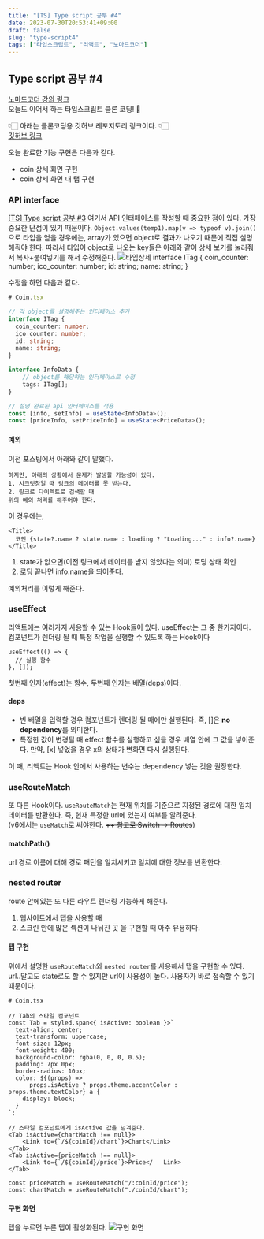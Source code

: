 ```yaml
---
title: "[TS] Type script 공부 #4"
date: 2023-07-30T20:53:41+09:00
draft: false
slug: "type-script4"
tags: ["타입스크립트", "리액트", "노마드코더"]
---
```


## Type script 공부 #4

[노마드코더 강의 링크](https://nomadcoders.co/react-masterclass/lobby)
<br>
오늘도 이어서 하는 타입스크립트 클론 코딩! 🐜

👇🏻 아래는 클론코딩용 깃허브 레포지토리 링크이다. 👇🏻<br>
[깃허브 링크](https://github.com/kimdaye77/crypto-tracker)

오늘 완료한 기능 구현은 다음과 같다.

- coin 상세 화면 구현
- coin 상세 화면 내 탭 구현

### API interface

[[TS] Type script 공부 #3](https://kimdaye77.github.io/posts/types-cript/type-script3/#type-%EC%A0%95%EB%B3%B4-%EC%83%9D%EC%84%B1) 여기서 API 인터페이스를 작성할 때 중요한 점이 있다. 가장 중요한 단점이 있기 때문이다.
`Object.values(temp1).map(v => typeof v).join()`으로 타입을 얻을 경우에는, array가 있으면 object로 결과가 나오기 때문에 직접 설명해줘야 한다.
따라서 타입이 object로 나오는 key들은 아래와 같이 상세 보기를 눌러줘서 복사+붙여넣기를 해서 수정해준다.
![타입상세](img/typescript4-1.png)
interface ITag {
coin_counter: number;
ico_counter: number;
id: string;
name: string;
}

수정을 하면 다음과 같다.

```ts
# Coin.tsx

// 각 object를 설명해주는 인터페이스 추가
interface ITag {
  coin_counter: number;
  ico_counter: number;
  id: string;
  name: string;
}

interface InfoData {
    // object를 해당하는 인터페이스로 수정
    tags: ITag[];
}

// 설명 완료된 api 인터페이스를 적용
const [info, setInfo] = useState<InfoData>();
const [priceInfo, setPriceInfo] = useState<PriceData>();

```

#### 예외

이전 포스팅에서 아래와 같이 말했다.

```
하지만, 아래의 상황에서 문제가 발생할 가능성이 있다.
1. 시크릿창일 때 링크의 데이터를 못 받는다.
2. 링크로 다이렉트로 검색할 때
위의 예외 처리를 해주어야 한다.
```

이 경우에는,

```tsx
<Title>
  코인 {state?.name ? state.name : loading ? "Loading..." : info?.name}
</Title>
```

1. state가 없으면(이전 링크에서 데이터를 받지 않았다는 의미) 로딩 상태 확인
2. 로딩 끝나면 info.name을 띄어준다.

예외처리를 이렇게 해준다.

### useEffect

리액트에는 여러가지 사용할 수 있는 Hook들이 있다. useEffect는 그 중 한가지이다.
컴포넌트가 렌더링 될 때 특정 작업을 실행할 수 있도록 하는 Hook이다

```tsx
useEffect(() => {
  // 실행 함수
}, []);
```

첫번째 인자(effect)는 함수, 두번째 인자는 배열(deps)이다.

#### deps

- 빈 배열을 입력할 경우 컴포넌트가 렌더링 될 때에만 실행된다.
  즉, []은 **no dependency**를 의미한다.
- 특정한 값이 변경될 때 effect 함수를 실행하고 싶을 경우 배열 안에 그 값을 넣어준다.
  만약, [x] 넣었을 경우 x의 상태가 변화면 다시 실행된다.

이 때, 리액트는 Hook 안에서 사용하는 변수는 dependency 넣는 것을 권장한다.

### useRouteMatch

또 다른 Hook이다. `useRouteMatch`는 현재 위치를 기준으로 지정된 경로에 대한 일치 데이터를 반환한다. 즉, 현재 특정한 url에 있는지 여부를 알려준다.<br>
(v6에서는 `useMatch`로 써야한다. ~~++ 참고로 Switch -> Routes~~)

#### matchPath()

url 경로 이름에 대해 경로 패턴을 일치시키고 일치에 대한 정보를 반환한다.

### nested router

route 안에있는 또 다른 라우트 렌더링 가능하게 해준다.

1. 웹사이트에서 탭을 사용할 때
2. 스크린 안에 많은 섹션이 나눠진 곳
   을 구현할 때 아주 유용하다.

#### 탭 구현

위에서 설명한 `useRouteMatch`와 `nested router`를 사용해서 탭을 구현할 수 있다. url..말고도 state로도 할 수 있지만 url이 사용성이 높다. 사용자가 바로 접속할 수 있기 때문이다.

```tsx
# Coin.tsx

// Tab의 스타일 컴포넌트
const Tab = styled.span<{ isActive: boolean }>`
  text-align: center;
  text-transform: uppercase;
  font-size: 12px;
  font-weight: 400;
  background-color: rgba(0, 0, 0, 0.5);
  padding: 7px 0px;
  border-radius: 10px;
  color: ${(props) =>
      props.isActive ? props.theme.accentColor : props.theme.textColor} a {
    display: block;
  }
`;

// 스타일 컴포넌트에게 isActive 값을 넘겨준다.
<Tab isActive={chartMatch !== null}>
    <Link to={`/${coinId}/chart`}>Chart</Link>
</Tab>
<Tab isActive={priceMatch !== null}>
    <Link to={`/${coinId}/price`}>Price</   Link>
</Tab>

const priceMatch = useRouteMatch("/:coinId/price");
const chartMatch = useRouteMatch("./coinId/chart");
```

#### 구현 화면

탭을 누르면 누른 탭이 활성화된다.
![구현 화면](img/typescript4-2.png)
